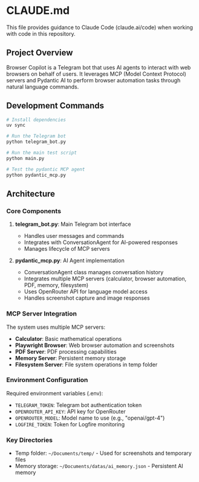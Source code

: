 # CLAUDE.md

This file provides guidance to Claude Code (claude.ai/code) when working with code in this repository.

## Project Overview

Browser Copilot is a Telegram bot that uses AI agents to interact with web browsers on behalf of users. It leverages MCP (Model Context Protocol) servers and Pydantic AI to perform browser automation tasks through natural language commands.

## Development Commands

```bash
# Install dependencies
uv sync

# Run the Telegram bot
python telegram_bot.py

# Run the main test script
python main.py

# Test the pydantic MCP agent
python pydantic_mcp.py
```

## Architecture

### Core Components

1. **telegram_bot.py**: Main Telegram bot interface
   - Handles user messages and commands
   - Integrates with ConversationAgent for AI-powered responses
   - Manages lifecycle of MCP servers

2. **pydantic_mcp.py**: AI Agent implementation
   - ConversationAgent class manages conversation history
   - Integrates multiple MCP servers (calculator, browser automation, PDF, memory, filesystem)
   - Uses OpenRouter API for language model access
   - Handles screenshot capture and image responses

### MCP Server Integration

The system uses multiple MCP servers:
- **Calculator**: Basic mathematical operations
- **Playwright Browser**: Web browser automation and screenshots
- **PDF Server**: PDF processing capabilities
- **Memory Server**: Persistent memory storage
- **Filesystem Server**: File system operations in temp folder

### Environment Configuration

Required environment variables (.env):
- `TELEGRAM_TOKEN`: Telegram bot authentication token
- `OPENROUTER_API_KEY`: API key for OpenRouter
- `OPENROUTER_MODEL`: Model name to use (e.g., "openai/gpt-4")
- `LOGFIRE_TOKEN`: Token for Logfire monitoring

### Key Directories

- Temp folder: `~/Documents/temp/` - Used for screenshots and temporary files
- Memory storage: `~/Documents/datas/ai_memory.json` - Persistent AI memory